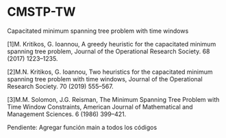 # CMSTP-TW
Capacitated minimum spanning tree problem with time windows

[1]M. Kritikos, G. Ioannou, A greedy heuristic for the capacitated minimum spanning tree problem, Journal of the Operational Research Society. 68 (2017) 1223–1235. 

[2]M.N. Kritikos, G. Ioannou, Two heuristics for the capacitated minimum spanning tree problem with time windows, Journal of the Operational Research Society. 70 (2019) 555–567.

[3]M.M. Solomon, J.G. Reisman, The Minimum Spanning Tree Problem with Time Window Constraints, American Journal of Mathematical and Management Sciences. 6 (1986) 399–421. 

Pendiente: Agregar función main a todos los códigos
